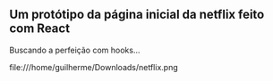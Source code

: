 ## Um protótipo da página inicial da netflix feito com React

Buscando a perfeição com hooks...


 file:///home/guilherme/Downloads/netflix.png
